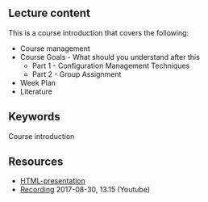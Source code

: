 ## Lecture content
This is a course introduction that covers the following:
* Course management
* Course Goals - What should you understand after this 
  * Part 1 - Configuration Management Techniques
  * Part 2 - Group Assignment 
* Week Plan
* Literature


## Keywords
Course introduction

## Resources
- [HTML-presentation](https://cdn.rawgit.com/2dv514/syllabus/master/lectures/lectures/00_course-introduction/index.html)
- [Recording](#) 2017-08-30, 13.15 (Youtube)
